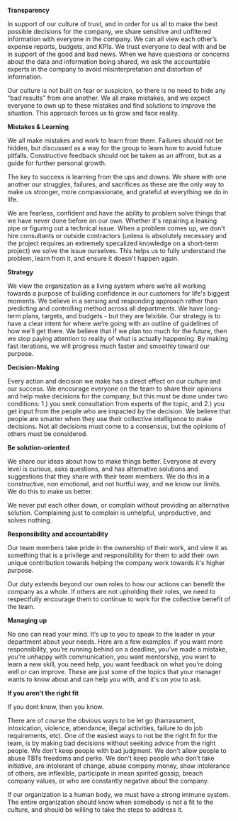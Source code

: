 **Transparency**

In support of our culture of trust, and in order for us all to make the best possible decisions for the company, we share sensitive and unfiltered information with everyone in the company. We can all view each other’s expense reports, budgets, and KPIs. We trust everyone to deal with and be in support of the good and bad news. When we have questions or concerns about the data and information being shared, we ask the  accountable experts in the company to avoid misinterpretation and distortion of information. 

Our culture is not built on fear or suspicion, so there is no need to hide any “bad results” from one another. We all make mistakes, and we expect everyone to own up to these mistakes and find solutions to improve the situation. This approach forces us to grow and face  reality. 

**Mistakes & Learning**

We all make mistakes and work to learn from them. Failures should not be hidden, but discussed as a way for the group to learn how to avoid future pitfalls. Constructive feedback should not be taken as an affront, but as a guide for further personal growth.
 
The key to success is learning from the ups and downs. We share with one another our struggles, failures, and sacrifices as these are the only way to make us stronger, more compassionate, and grateful at everything we do in life.

We are fearless, confident and have the ability to problem solve things that we have never done before on our own. Whether it's repairing a leaking pipe or figuring out a technical issue. When a problem comes up, we don't hire consultants or outside contractors (unless is absolutely necessary and the project requires an extremely specalized knowledge on a short-term project) we solve the issue ourselves. This helps us to fully understand the problem, learn from it, and ensure it doesn't happen again. 

**Strategy** 

We view the organization as a living system where we’re all working towards a purpose of building confidence in our customers for life's biggest moments. We believe in a sensing and responding approach rather than predicting and controlling method across all departments. We have long-term plans, targets, and budgets - but they are felxible. Our strategy is to have a clear intent for where we’re going with an outline of guidelines of how we’ll get there. We believe that if we plan too much for the future, then we stop paying attention to reality of what is actually happening. By making fast iterations, we will progress much faster and smoothly toward our purpose. 

**Decision-Making**

Every action and decision we make has a direct effect on our culture and our success. We encourage everyone on the team to share their opinions and help make decisions for the company, but this must be done under two conditions: 1.) you seek consultation from experts of the topic, and 2.) you get input from the people who are impacted by the decision. We believe that people are smarter when they use their collective intelligence to make decisions. Not all decisions must come to a consensus, but the opinions of others must be considered.

**Be solution-oriented** 

We share our ideas about how to make things better. Everyone at every level is curious, asks questions, and has alternative solutions and suggestions that they share with their team members. We do this in a constructive, non emotional, and not hurtful way, and we know our limits. We do this to make us better.
 
We never put each other down, or complain without providing an alternative solution. Complaining just to complain is unhelpful, unproductive, and solves nothing.

**Responsibility and accountability**

Our team members take pride in the ownership of their work, and view it as something that is a privilege and responsibility for them to add their own unique contribution towards helping the company work towards it's higher purpose.  

Our duty extends beyond our own roles to how our actions can benefit the company as a whole. If others are not upholding their roles, we need to respectfully encourage them to continue to work for the collective benefit of the team.

**Managing up**
 
No one can read your mind. It’s up to you to speak to the leader in your department about your needs. Here are a few examples: if you want more responsibility, you’re running behind on a deadline, you’ve made a mistake, you’re unhappy with communication, you want mentorship, you want to learn a new skill, you need help, you want feedback on what you’re doing well or can improve. These are just some of the topics that your manager wants to know about and can help you with, and it's on you to ask. 

**If you aren't the right fit**

If you dont know, then you know.

There are of course the obvious ways to be let go (harrassment, intoxication, violence, attendance, illegal activities, failure to do job requirements, etc). One of the easiest ways to not be the right fit for the team, is by making bad decisions without seeking advice from the right people. We don’t keep people with bad judgment. We don’t allow people to abuse TBTs freedoms and perks. We don’t keep people who don’t take initiative, are intolerant of change, abuse company money, show intolerance of others, are inflexible, participate in mean spirited gossip, breach company values, or who are constantly negative about the company.

If our organization is a human body, we must have a strong immune system. The entire organization should know when somebody is not a fit to the culture, and should be willing to take the steps to address it.
